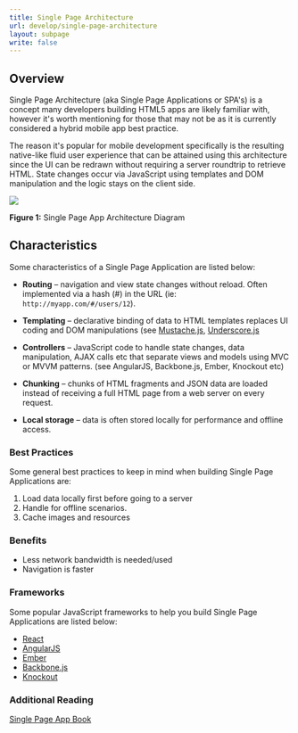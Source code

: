 ```yaml
---
title: Single Page Architecture
url: develop/single-page-architecture
layout: subpage
write: false
---
```


## Overview

Single Page Architecture (aka Single Page Applications or SPA's) is a concept many developers building HTML5 apps are likely familiar with, however it's worth mentioning for those that may not be as it is currently considered a hybrid mobile app best practice.

The reason it's popular for mobile development specifically is the resulting native-like fluid user experience that can be attained using this architecture since the UI can be redrawn without requiring a server roundtrip to retrieve HTML. State changes occur via JavaScript using templates and DOM manipulation and the logic stays on the client side.

![](/images/spa.png)

**Figure 1:** Single Page App Architecture Diagram

## Characteristics

Some characteristics of a Single Page Application are listed below:

+ **Routing** – navigation and view state changes without reload. Often implemented via a hash (#) in the URL (ie: `http://myapp.com/#/users/12`).

+ **Templating** – declarative binding of data to HTML templates replaces UI coding and DOM manipulations (see [Mustache.js](http://mustache.github.io/), [Underscore.js](http://underscorejs.org)

+ **Controllers** – JavaScript code to handle state changes, data manipulation, AJAX calls etc that separate views and models using MVC or MVVM patterns. (see AngularJS, Backbone.js, Ember, Knockout etc)

+ **Chunking** – chunks of HTML fragments and JSON data are loaded instead of receiving a full HTML page from a web server on every request.

+ **Local storage** – data is often stored locally for performance and offline access.

### Best Practices

Some general best practices to keep in mind when building Single Page Applications are:

1. Load data locally first before going to a server
1. Handle for offline scenarios.
1. Cache images and resources

### Benefits

+ Less network bandwidth is needed/used
+ Navigation is faster

### Frameworks

Some popular JavaScript frameworks to help you build Single Page Applications are listed below:

+ [React](https://facebook.github.io/react/)
+ [AngularJS](http://angularjs.org)
+ [Ember](http://emberjs.com)
+ [Backbone.js](http://backbonejs.org)
+ [Knockout](http://knockoutjs.com)

### Additional Reading

[Single Page App Book](http://singlepageappbook.com/)
